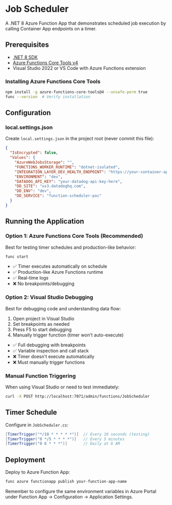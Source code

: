 # Job Scheduler

A .NET 8 Azure Function App that demonstrates scheduled job execution by calling Container App endpoints on a timer.

## Prerequisites

- [.NET 8 SDK](https://dotnet.microsoft.com/download/dotnet/8.0)
- [Azure Functions Core Tools v4](https://docs.microsoft.com/en-us/azure/azure-functions/functions-run-local)
- Visual Studio 2022 or VS Code with Azure Functions extension

### Installing Azure Functions Core Tools

```bash
npm install -g azure-functions-core-tools@4 --unsafe-perm true
func --version  # Verify installation
```

## Configuration

### local.settings.json

Create `local.settings.json` in the project root (never commit this file):

```json
{
  "IsEncrypted": false,
  "Values": {
    "AzureWebJobsStorage": "",
    "FUNCTIONS_WORKER_RUNTIME": "dotnet-isolated",
    "INTEGRATION_LAYER_DEV_HEALTH_ENDPOINT": "https://your-container-app.azurecontainerapps.io/health",
    "ENVIRONMENT": "dev",
    "DATADOG_API_KEY": "your-datadog-api-key-here",
    "DD_SITE": "us3.datadoghq.com",
    "DD_ENV": "dev",
    "DD_SERVICE": "function-scheduler-poc"
  }
}
```

## Running the Application

### Option 1: Azure Functions Core Tools (Recommended)

Best for testing timer schedules and production-like behavior:

```bash
func start
```

- ✅ Timer executes automatically on schedule
- ✅ Production-like Azure Functions runtime
- ✅ Real-time logs
- ❌ No breakpoints/debugging

### Option 2: Visual Studio Debugging

Best for debugging code and understanding data flow:

1. Open project in Visual Studio
2. Set breakpoints as needed
3. Press F5 to start debugging
4. Manually trigger function (timer won't auto-execute)

- ✅ Full debugging with breakpoints
- ✅ Variable inspection and call stack
- ❌ Timer doesn't execute automatically
- ❌ Must manually trigger functions

### Manual Function Triggering

When using Visual Studio or need to test immediately:

```bash
curl -X POST http://localhost:7071/admin/functions/JobScheduler
```

## Timer Schedule

Configure in `JobScheduler.cs`:

```csharp
[TimerTrigger("*/10 * * * * *")]  // Every 10 seconds (testing)
[TimerTrigger("0 */5 * * * *")]   // Every 5 minutes  
[TimerTrigger("0 6 * * *")]       // Daily at 6 AM
```

## Deployment

Deploy to Azure Function App:

```bash
func azure functionapp publish your-function-app-name
```

Remember to configure the same environment variables in Azure Portal under Function App → Configuration → Application Settings.